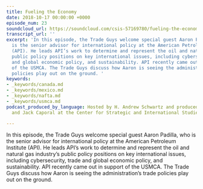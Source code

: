 ```yaml
---
title: Fueling the Economy
date: 2018-10-17 00:00:00 +0000
episode_num: 23
soundcloud_url: https://soundcloud.com/csis-57169780/fueling-the-economy
transcript_url: ''
excerpt: 'In this episode, the Trade Guys welcome special guest Aaron Padilla, who
  is the senior advisor for international policy at the American Petroleum Institute
  (API). He leads API’s work to determine and represent the oil and natural gas industry’s
  public policy positions on key international issues, including cybersecurity, trade
  and global economic policy, and sustainability. API recently came out in support
  of the USMCA. The Trade Guys discuss how Aaron is seeing the administration’s trade
  policies play out on the ground. '
keywords:
- _keywords/canada.md
- _keywords/mexico.md
- _keywords/nafta.md
- _keywords/usmca.md
podcast_produced_by_language: Hosted by H. Andrew Schwartz and produced by Yumi Araki
  and Jack Caporal at the Center for Strategic and International Studies in Washington.

---
```

In this episode, the Trade Guys welcome special guest Aaron Padilla, who is the senior advisor for international policy at the American Petroleum Institute (API). He leads API’s work to determine and represent the oil and natural gas industry’s public policy positions on key international issues, including cybersecurity, trade and global economic policy, and sustainability. API recently came out in support of the USMCA. The Trade Guys discuss how Aaron is seeing the administration’s trade policies play out on the ground. 